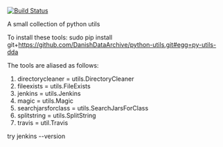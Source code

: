 [![Build Status](https://travis-ci.org/DanishDataArchive/python-utils.png?branch=master)](https://travis-ci.org/DanishDataArchive/python-utils)

A small collection of python utils

To install these tools: sudo pip install git+https://github.com/DanishDataArchive/python-utils.git#egg=py-utils-dda

The tools are aliased as follows:

1. directorycleaner = utils.DirectoryCleaner
2. fileexists = utils.FileExists
3. jenkins = utils.Jenkins
4. magic = utils.Magic
5. searchjarsforclass = utils.SearchJarsForClass
6. splitstring = utils.SplitString
7. travis = util.Travis

try jenkins --version

